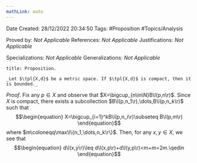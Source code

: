 ```yaml
---
mathLink: auto
---
```


<div class="topSpace"></div>

Date Created: 28/12/2022 20:34:50
Tags: #Proposition #Topics/Analysis

Proved by: _Not Applicable_
References: _Not Applicable_
Justifications: _Not Applicable_

Specializations: _Not Applicable_
Generalizations: _Not Applicable_

``` ad-Proposition
title: Proposition.

_Let $\tpl{X,d}$ be a metric space. If $\tpl{X,d}$ is compact, then it is bounded._

```

_Proof_. Fix any $p\in X$ and observe that $X=\bigcup_{n\in\N}B\l(p,n\r)$. Since $X$ is compact, there exists a subcollection $B\l(p,n_1\r),\dots,B\l(p,n_k\r)$ such that
$$\begin{equation}
    X=\bigcup_{i=1}^kB\l(p,n_i\r)\subseteq B\l(p,m\r)
\end{equation}$$
where $m\coloneqq\max\l\{n_1,\dots,n_k\r\}$. Then, for any $x,y\in X$, we see that
$$\begin{equation}
    d\l(x,y\r)\leq d\l(x,p\r)+d\l(y,p\r)<m+m=2m.\qedin
\end{equation}$$
